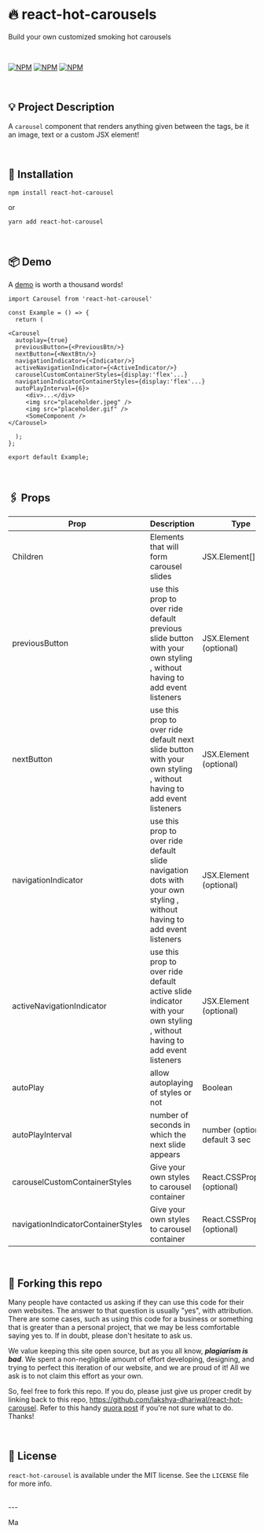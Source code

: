 # 🔥 react-hot-carousels

Build your own customized smoking hot carousels

<br />

[![NPM](https://img.shields.io/npm/v/react-hot-carousel.svg?style=for-the-badge)](https://npmjs.com/package/react-hot-carousel)
[![NPM](https://img.shields.io/github/license/lakshya-dhariwal/react-hot-carousel?style=for-the-badge)](https://npmjs.com/package/react-hot-carousel)
[![NPM](https://img.shields.io/badge/author-lakshya-dhariwal?style=for-the-badge)](https://github.com/lakshya-dhariwal)

<br />

## 💡 Project Description

A `carousel` component that renders anything given between the tags, be it an image, text or a custom JSX element!

<br />

## 🔧 Installation

```shell
npm install react-hot-carousel
```

or

```shell
yarn add react-hot-carousel
```

<br />

## 📦 Demo

A [demo](https://lakshya-dhariwal.github.io/react-hot-carousel/) is worth a thousand words!

```tsx
import Carousel from 'react-hot-carousel'

const Example = () => {
  return (

<Carousel
  autoplay={true}
  previousButton={<PreviousBtn/>}
  nextButton={<NextBtn/>}
  navigationIndicator={<Indicator/>}
  activeNavigationIndicator={<ActiveIndicator/>}
  carouselCustomContainerStyles={display:'flex'...}
  navigationIndicatorContainerStyles={display:'flex'...}
  autoPlayInterval={6}>
     <div>...</div>
     <img src="placeholder.jpeg" />
     <img src="placeholder.gif" />
     <SomeComponent />
</Carousel>

  );
};

export default Example;
```

<br />

## 🖇️ Props

| Prop                               | Description                                                                                                             | Type                            |
| ---------------------------------- | ----------------------------------------------------------------------------------------------------------------------- | ------------------------------- |
| Children                           | Elements that will form carousel slides                                                                                 | JSX.Element[]                   |
| previousButton                     | use this prop to over ride default previous slide button with your own styling , without having to add event listeners  | JSX.Element (optional)          |
| nextButton                         | use this prop to over ride default next slide button with your own styling , without having to add event listeners      | JSX.Element (optional)          |
| navigationIndicator                | use this prop to over ride default slide navigation dots with your own styling , without having to add event listeners  | JSX.Element (optional)          |
| activeNavigationIndicator          | use this prop to over ride default active slide indicator with your own styling , without having to add event listeners | JSX.Element (optional)          |
| autoPlay                           | allow autoplaying of styles or not                                                                                      | Boolean                         |
| autoPlayInterval                   | number of seconds in which the next slide appears                                                                       | number (optional) default 3 sec |
| carouselCustomContainerStyles      | Give your own styles to carousel container                                                                              | React.CSSProperties (optional)  |
| navigationIndicatorContainerStyles | Give your own styles to carousel container                                                                              | React.CSSProperties (optional)  |
<br />

## 🚨 Forking this repo

Many people have contacted us asking if they can use this code for their own websites. The answer to that question is usually "yes", with attribution. There are some cases, such as using this code for a business or something that is greater than a personal project, that we may be less comfortable saying yes to. If in doubt, please don't hesitate to ask us.

We value keeping this site open source, but as you all know, _**plagiarism is bad**_. We spent a non-negligible amount of effort developing, designing, and trying to perfect this iteration of our website, and we are proud of it! All we ask is to not claim this effort as your own.

So, feel free to fork this repo. If you do, please just give us proper credit by linking back to this repo, https://github.com/lakshya-dhariwal/react-hot-carousel. Refer to this handy [quora post](https://www.quora.com/Is-it-bad-to-copy-other-peoples-code) if you're not sure what to do. Thanks!

<br />

## 📜 License

`react-hot-carousel` is available under the MIT license. See the `LICENSE` file for more info.

<br />
---

Ma
